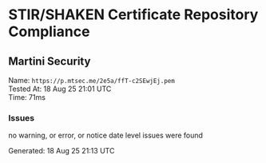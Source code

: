 # STIR/SHAKEN Certificate Repository Compliance

## Martini Security

Name: `https://p.mtsec.me/2e5a/ffT-c2SEwjEj.pem`\
Tested At: 18 Aug 25 21:01 UTC\
Time: 71ms

### Issues

no warning, or error, or notice date level issues were found

Generated: 18 Aug 25 21:13 UTC